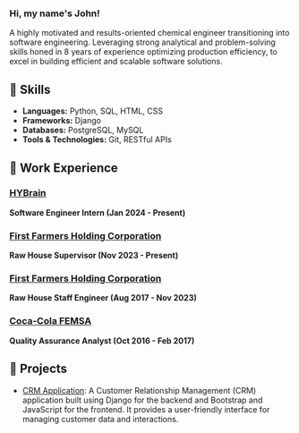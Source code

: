 ### Hi, my name's John!

A highly motivated and results-oriented chemical engineer transitioning into software engineering. Leveraging strong analytical and problem-solving skills honed in 8 years of experience optimizing production efficiency, to excel in building efficient and scalable software solutions.


## 🚀 Skills
- **Languages:** Python, SQL, HTML, CSS 
- **Frameworks:** Django
- **Databases:** PostgreSQL, MySQL
- **Tools & Technologies:** Git, RESTful APIs


## 💼 Work Experience
### [HYBrain](https://hybrain.ph/)
**Software Engineer Intern (Jan 2024 - Present)**

### [First Farmers Holding Corporation](https://firstfarmersholding.com/ffhc/#)
**Raw House Supervisor (Nov 2023 - Present)**

### [First Farmers Holding Corporation](https://firstfarmersholding.com/ffhc/#)
**Raw House Staff Engineer (Aug 2017 - Nov 2023)**

### [Coca-Cola FEMSA](https://coca-colafemsa.com/en/)
**Quality Assurance Analyst (Oct 2016 - Feb 2017)**


## 🌱 Projects
- [CRM Application](https://github.com/johnfritzel/crm-application): A Customer Relationship Management (CRM) application built using Django for the backend and Bootstrap and JavaScript for the frontend. It provides a user-friendly interface for managing customer data and interactions.


